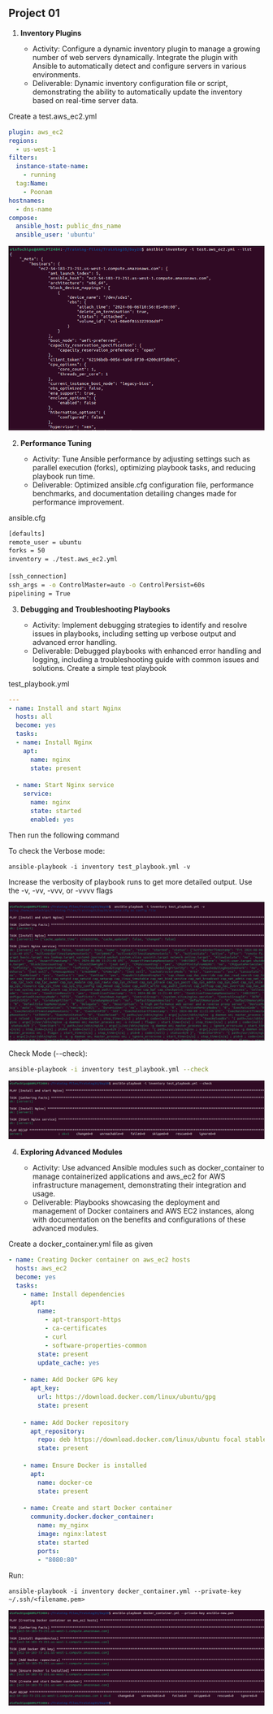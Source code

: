 ## **Project 01**
1. **Inventory Plugins**

    + Activity: Configure a dynamic inventory plugin to manage a growing number of web servers dynamically. Integrate the plugin with Ansible to automatically detect and configure servers in various environments.
    + Deliverable: Dynamic inventory configuration file or script, demonstrating the ability to automatically update the inventory based on real-time server data.


Create a test.aws_ec2.yml

```yaml
plugin: aws_ec2
regions:
  - us-west-1
filters:
  instance-state-name:
    - running
  tag:Name:
    - Poonam
hostnames:
  - dns-name
compose:
  ansible_host: public_dns_name
  ansible_user: 'ubuntu'
```
![alt text](img1.png)

2. **Performance Tuning**

    + Activity: Tune Ansible performance by adjusting settings such as parallel execution (forks), optimizing playbook tasks, and reducing playbook run time.
    + Deliverable: Optimized ansible.cfg configuration file, performance benchmarks, and documentation detailing changes made for performance improvement.

ansible.cfg
```bash
[defaults]
remote_user = ubuntu
forks = 50
inventory = ./test.aws_ec2.yml

[ssh_connection]
ssh_args = -o ControlMaster=auto -o ControlPersist=60s
pipelining = True
```

3. **Debugging and Troubleshooting Playbooks**

    + Activity: Implement debugging strategies to identify and resolve issues in playbooks, including setting up verbose output and advanced error handling.
    + Deliverable: Debugged playbooks with enhanced error handling and logging, including a troubleshooting guide with common issues and solutions.
Create a simple test playbook

test_playbook.yml
```yaml
---
- name: Install and start Nginx
  hosts: all
  become: yes
  tasks:
  - name: Install Nginx
    apt:
      name: nginx
      state: present

  - name: Start Nginx service
    service:
      name: nginx
      state: started
      enabled: yes
```
Then run the following command

To check the Verbose mode:
```
ansible-playbook -i inventory test_playbook.yml -v
```
Increase the verbosity of playbook runs to get more detailed output.
Use the -v, -vv, -vvv, or -vvvv flags

![alt text](img2.png)

Check Mode (--check):
```bash
ansible-playbook -i inventory test_playbook.yml --check
```
![alt text](img3.png)

4. **Exploring Advanced Modules**

    + Activity: Use advanced Ansible modules such as docker_container to manage containerized applications and aws_ec2 for AWS infrastructure management, demonstrating their integration and usage.
    + Deliverable: Playbooks showcasing the deployment and management of Docker containers and AWS EC2 instances, along with documentation on the benefits and configurations of these advanced modules.


Create a docker_container.yml file as given
```yaml
- name: Creating Docker container on aws_ec2 hosts 
  hosts: aws_ec2
  become: yes
  tasks:
    - name: Install dependencies
      apt:
        name: 
          - apt-transport-https
          - ca-certificates
          - curl
          - software-properties-common
        state: present
        update_cache: yes

    - name: Add Docker GPG key
      apt_key:
        url: https://download.docker.com/linux/ubuntu/gpg
        state: present

    - name: Add Docker repository
      apt_repository:
        repo: deb https://download.docker.com/linux/ubuntu focal stable
        state: present
        
    - name: Ensure Docker is installed
      apt:
        name: docker-ce
        state: present

    - name: Create and start Docker container
      community.docker.docker_container:
        name: my_nginx
        image: nginx:latest
        state: started
        ports:
        - "8080:80"
```
Run:
```
ansible-playbook -i inventory docker_container.yml --private-key ~/.ssh/<filename.pem>
```

![alt text](img4.png)

